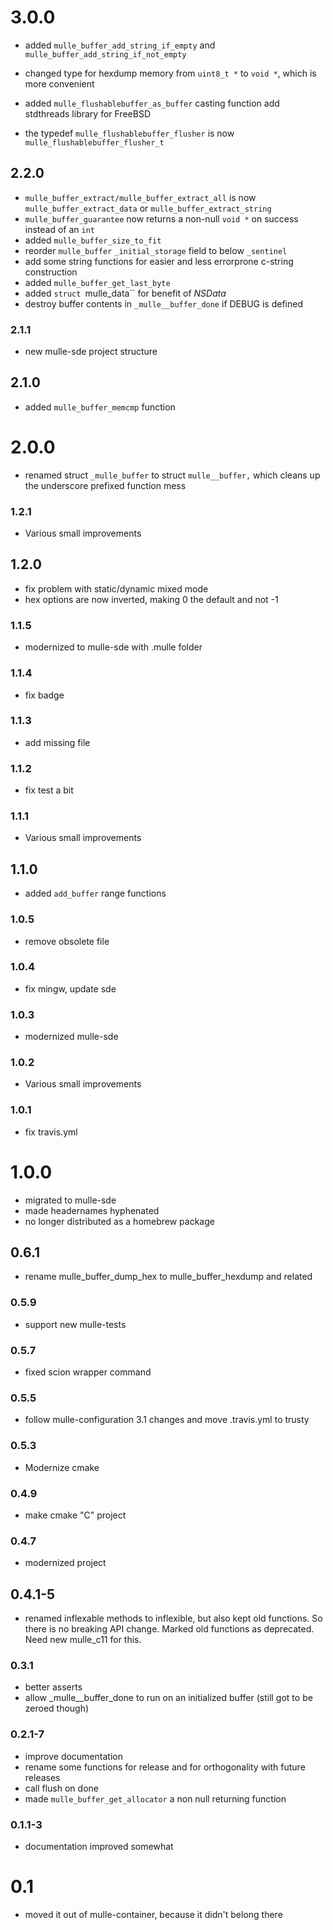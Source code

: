 # 3.0.0

* added `mulle_buffer_add_string_if_empty` and `mulle_buffer_add_string_if_not_empty`
* changed type for hexdump memory from `uint8_t *` to `void *`, which is more convenient
* added `mulle_flushablebuffer_as_buffer` casting function
    add stdthreads library for FreeBSD


* the typedef `mulle_flushablebuffer_flusher` is now `mulle_flushablebuffer_flusher_t`


## 2.2.0

* ``mulle_buffer_extract/mulle_buffer_extract_all`` is now `mulle_buffer_extract_data` or ``mulle_buffer_extract_string``
* ``mulle_buffer_guarantee`` now returns a non-null `void *` on success instead of an `int`
* added ``mulle_buffer_size_to_fit``
* reorder `mulle_buffer` ``_initial_storage`` field to below ``_sentinel``
* add some string functions for easier and less errorprone c-string construction
* added `mulle_buffer_get_last_byte`
* added `struct `mulle_data`` for benefit of *NSData*
* destroy buffer contents in ``_mulle__buffer_done`` if DEBUG is defined


### 2.1.1

* new mulle-sde project structure

## 2.1.0

* added `mulle_buffer_memcmp` function


# 2.0.0

* renamed struct `_mulle_buffer` to struct `mulle__buffer,` which cleans up the underscore prefixed function mess


### 1.2.1

* Various small improvements

## 1.2.0

* fix problem with static/dynamic mixed mode
* hex options are now inverted, making 0 the default and not -1


### 1.1.5

* modernized to mulle-sde with .mulle folder

### 1.1.4

* fix badge

### 1.1.3

* add missing file

### 1.1.2

* fix test a bit

### 1.1.1

* Various small improvements

## 1.1.0

* added `add_buffer` range functions


### 1.0.5

* remove obsolete file

### 1.0.4

* fix mingw, update sde

### 1.0.3

* modernized mulle-sde

### 1.0.2

* Various small improvements

### 1.0.1

* fix travis.yml

# 1.0.0

* migrated to mulle-sde
* made headernames hyphenated
* no longer distributed as a homebrew package

## 0.6.1

* rename mulle_buffer_dump_hex to mulle_buffer_hexdump and related


### 0.5.9

* support new mulle-tests

### 0.5.7

* fixed scion wrapper command

### 0.5.5

* follow mulle-configuration 3.1 changes and move .travis.yml to trusty

### 0.5.3

* Modernize cmake

### 0.4.9

* make cmake "C" project

### 0.4.7

* modernized project

## 0.4.1-5

* renamed inflexable methods to inflexible, but also kept old functions. So
there is no breaking API change. Marked old functions as deprecated. Need
new mulle_c11 for this.

### 0.3.1

* better asserts
* allow _mulle__buffer_done to run on an initialized buffer (still got to be
zeroed though)

### 0.2.1-7

* improve documentation
* rename some functions for release and for orthogonality with future releases
* call flush on done
* made `mulle_buffer_get_allocator` a non null returning function

### 0.1.1-3

* documentation improved somewhat

# 0.1

* moved it out of mulle-container, because it didn't belong there
